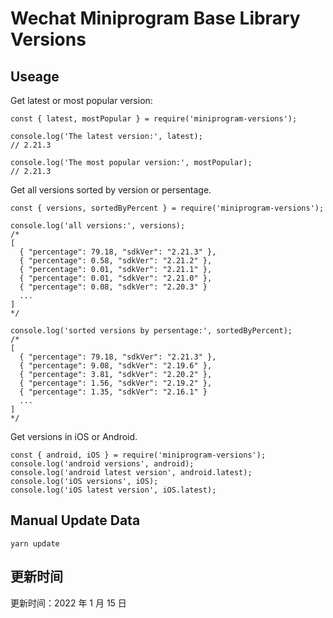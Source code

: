 
# Wechat Miniprogram Base Library Versions

## Useage

Get latest or most popular version:

```;
const { latest, mostPopular } = require('miniprogram-versions');

console.log('The latest version:', latest);
// 2.21.3

console.log('The most popular version:', mostPopular);
// 2.21.3

```

Get all versions sorted by version or persentage.

```
const { versions, sortedByPercent } = require('miniprogram-versions');

console.log('all versions:', versions);
/*
[
  { "percentage": 79.18, "sdkVer": "2.21.3" },
  { "percentage": 0.58, "sdkVer": "2.21.2" },
  { "percentage": 0.01, "sdkVer": "2.21.1" },
  { "percentage": 0.01, "sdkVer": "2.21.0" },
  { "percentage": 0.08, "sdkVer": "2.20.3" }
  ...
]
*/

console.log('sorted versions by persentage:', sortedByPercent);
/*
[
  { "percentage": 79.18, "sdkVer": "2.21.3" },
  { "percentage": 9.08, "sdkVer": "2.19.6" },
  { "percentage": 3.81, "sdkVer": "2.20.2" },
  { "percentage": 1.56, "sdkVer": "2.19.2" },
  { "percentage": 1.35, "sdkVer": "2.16.1" }
  ...
]
*/
```

Get versions in iOS or Android.

```
const { android, iOS } = require('miniprogram-versions');
console.log('android versions', android);
console.log('android latest version', android.latest);
console.log('iOS versions', iOS);
console.log('iOS latest version', iOS.latest);
```

## Manual Update Data

```
yarn update
```

## 更新时间

更新时间：2022 年 1 月 15 日
